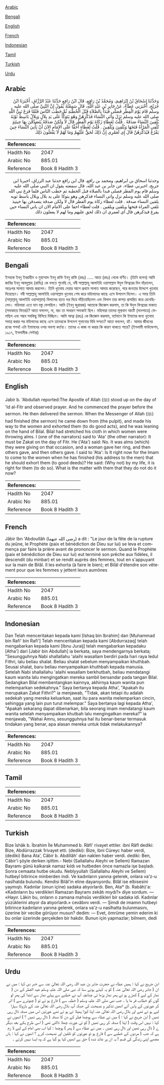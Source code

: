 [Arabic](#arabic)

[Bengali](#bengali)

[English](#english)

[French](#french)

[Indonesian](#indonesian)

[Tamil](#tamil)

[Turkish](#turkish)

[Urdu](#urdu)

## Arabic


<div dir="rtl" lang="ar" style={{fontSize:'larger',backgroundColor:'#f8f9fa',padding:20}}>
وَحَدَّثَنَا إِسْحَاقُ بْنُ إِبْرَاهِيمَ، وَمُحَمَّدُ بْنُ رَافِعٍ، قَالَ ابْنُ رَافِعٍ حَدَّثَنَا عَبْدُ الرَّزَّاقِ، أَخْبَرَنَا ابْنُ جُرَيْجٍ، أَخْبَرَنِي عَطَاءٌ، عَنْ جَابِرِ بْنِ عَبْدِ اللَّهِ، قَالَ سَمِعْتُهُ يَقُولُ إِنَّ النَّبِيَّ صلى الله عليه وسلم قَامَ يَوْمَ الْفِطْرِ فَصَلَّى فَبَدَأَ بِالصَّلاَةِ قَبْلَ الْخُطْبَةِ ثُمَّ خَطَبَ النَّاسَ فَلَمَّا فَرَغَ نَبِيُّ اللَّهِ صلى الله عليه وسلم نَزَلَ وَأَتَى النِّسَاءَ فَذَكَّرَهُنَّ وَهُوَ يَتَوَكَّأُ عَلَى يَدِ بِلاَلٍ وَبِلاَلٌ بَاسِطٌ ثَوْبَهُ يُلْقِينَ النِّسَاءُ صَدَقَةً ‏.‏ قُلْتُ لِعَطَاءٍ زَكَاةَ يَوْمِ الْفِطْرِ قَالَ لاَ وَلَكِنْ صَدَقَةً يَتَصَدَّقْنَ بِهَا حِينَئِذٍ تُلْقِي الْمَرْأَةُ فَتَخَهَا وَيُلْقِينَ وَيُلْقِينَ ‏.‏ قُلْتُ لِعَطَاءٍ أَحَقًّا عَلَى الإِمَامِ الآنَ أَنْ يَأْتِيَ النِّسَاءَ حِينَ يَفْرُغُ فَيُذَكِّرَهُنَّ قَالَ إِي لَعَمْرِي إِنَّ ذَلِكَ لَحَقٌّ عَلَيْهِمْ وَمَا لَهُمْ لاَ يَفْعَلُونَ ذَلِكَ
</div>
<div style={{backgroundColor:'#f8f9fa',padding:20, marginBottom: 10}}><table> <thead> <tr> <th>References:</th> <th></th> </tr> </thead> <tbody><tr><td>Hadith No</td><td>2047</td></tr><tr><td>Arabic No</td><td>885.01</td></tr><tr><td>Reference</td><td>Book 8 Hadith 3</td></tr></tbody></table></div>


<div dir="rtl" lang="ar" style={{fontSize:'larger',backgroundColor:'#f8f9fa',padding:20}}>
وحدثنا اسحاق بن ابراهيم، ومحمد بن رافع، قال ابن رافع حدثنا عبد الرزاق، اخبرنا ابن جريج، اخبرني عطاء، عن جابر بن عبد الله، قال سمعته يقول ان النبي صلى الله عليه وسلم قام يوم الفطر فصلى فبدا بالصلاة قبل الخطبة ثم خطب الناس فلما فرغ نبي الله صلى الله عليه وسلم نزل واتى النساء فذكرهن وهو يتوكا على يد بلال وبلال باسط ثوبه يلقين النساء صدقة . قلت لعطاء زكاة يوم الفطر قال لا ولكن صدقة يتصدقن بها حينيذ تلقي المراة فتخها ويلقين ويلقين . قلت لعطاء احقا على الامام الان ان ياتي النساء حين يفرغ فيذكرهن قال اي لعمري ان ذلك لحق عليهم وما لهم لا يفعلون ذلك
</div>
<div style={{backgroundColor:'#f8f9fa',padding:20, marginBottom: 10}}><table> <thead> <tr> <th>References:</th> <th></th> </tr> </thead> <tbody><tr><td>Hadith No</td><td>2047</td></tr><tr><td>Arabic No</td><td>885.01</td></tr><tr><td>Reference</td><td>Book 8 Hadith 3</td></tr></tbody></table></div>

## Bengali


<div dir="ltr" lang="bn" style={{fontSize:'larger',backgroundColor:'#f8f9fa',padding:20}}>
ইসহাক ইবনু ইবরাহীম ও মুহাম্মাদ ইবনু রাফি ইবনু রাফি (রহঃ) ..... আতা (রহঃ) থেকে বর্ণিত। (তিনি বলেন) আমি জাবির ইবনু আবদুল্লাহ (রাযিঃ) কে বলতে শুনেছি যে, নবী সাল্লাল্লাহু আলাইহি ওয়াসাল্লাম ঈদুল ফিত্বরের দিন দাঁড়ালেন, অতঃপর সালাত আদায় করলেন। তিনি খুতবাহ দেয়ার আগে প্রথমে সালাত আদায় করেছেন, পরে জনতার উদ্দেশে খুতবাহ দিয়েছেন। নবী সাল্লাল্লাহু আলাইহি ওয়াসাল্লাম খুতবাহ শেষ করে মহিলাদের কাছে এসে উপদেশ দিলেন। এ সময় তিনি (সাল্লাল্লাহু আলাইহি ওয়াসাল্লাম) বিলালের হাতে ভর দিয়ে দাঁড়িয়েছিলেন এবং বিলাল তার কাপড় প্রসারিত করে রেখেছিলেন। মহিলারা এতে দান বস্তু ফেলছিল। আমি (ইবনু জুরায়জ) আতাকে জিজ্ঞেস করলাম, তা কি ঈদুল ফিত্বরের যাকাত (সদাকায়ে ফিতর)? আতা বললেন, না, বরং তা সাধারণ সদাকাই ছিল। মহিলারা তাদের মূল্যবান আংটি (দানপাত্রে) ফেলছিল এবং সম্ভব সবকিছু বিলিয়ে দিচ্ছিল। আমি আত্বা (রহঃ) কে জিজ্ঞেস করলাম, বর্তমানে কি ইমামের জন্য খুতবাহ সমাপ্ত করার পর মহিলাদের কাছে এসে তাদেরকে উপদেশ শুনানোর বিধি সম্মত? আতা বললেন, হ্যাঁ। আমার জীবনের রবের শপথ! এটা ইমামদের ওপর অবশ্য কর্তব্য। তাদের এ কাজ না করার কি কারণ থাকতে পারে? (ইসলামী ফাউন্ডেশন, ১৯১৭, ইসলামীক সেন্টার)
</div>
<div style={{backgroundColor:'#f8f9fa',padding:20, marginBottom: 10}}><table> <thead> <tr> <th>References:</th> <th></th> </tr> </thead> <tbody><tr><td>Hadith No</td><td>2047</td></tr><tr><td>Arabic No</td><td>885.01</td></tr><tr><td>Reference</td><td>Book 8 Hadith 3</td></tr></tbody></table></div>

## English


<div dir="ltr" lang="en" style={{fontSize:'larger',backgroundColor:'#f8f9fa',padding:20}}>
Jabir b. 'Abdullah reported:The Apostle of Allah (ﷺ) stood up on the day of 'Id al-Fitr and observed prayer. And he commenced the prayer before the sermon. He then delivered the sermon. When the Messenger of Allah (ﷺ) had finished (the sermon) he came down from (the pulpit), and made his way to the women and exhorted them (to do good acts), and he was leaning on the hand of Bilal. Bilal had stretched his cloth in which women were throwing alms. I (one of the narrators) said to 'Ata' (the other narrator): It must be Zakat on the day of Fitr. He ('Ata') said: No. It was alms (which) they were giving on that occasion, and a woman gave her ring, and then others gave, and then others gave. I said to 'Ata': Is It right now for the Imam to come to the women when he has finished (his address to the men) that he should exhort them (to good deeds)? He said: (Why not) by my life, it is right for them (to do so). What is the matter with them that they do not do it now?
</div>
<div style={{backgroundColor:'#f8f9fa',padding:20, marginBottom: 10}}><table> <thead> <tr> <th>References:</th> <th></th> </tr> </thead> <tbody><tr><td>Hadith No</td><td>2047</td></tr><tr><td>Arabic No</td><td>885.01</td></tr><tr><td>Reference</td><td>Book 8 Hadith 3</td></tr></tbody></table></div>

## French


<div dir="ltr" lang="fr" style={{fontSize:'larger',backgroundColor:'#f8f9fa',padding:20}}>
Jâbir Ibn 'Abdoullâh (رضي الله عنهما) a dit : "Le jour de la fête de la rupture du jeûne, le Prophète (paix et bénédiction de Dieu sur lui) se leva et commença par faire la prière avant de prononcer le sermon. Quand le Prophète (paix et bénédiction de Dieu sur lui) eut terminé son prêche aux fidèles, il descendit (du minbar) et se rendit auprès des femmes, tout en s'appuyant sur la main de Bilâl. Il les exhorta (à faire le bien); et Bilâl d'étendre son vêtement pour que les femmes y jettent leurs aumônes
</div>
<div style={{backgroundColor:'#f8f9fa',padding:20, marginBottom: 10}}><table> <thead> <tr> <th>References:</th> <th></th> </tr> </thead> <tbody><tr><td>Hadith No</td><td>2047</td></tr><tr><td>Arabic No</td><td>885.01</td></tr><tr><td>Reference</td><td>Book 8 Hadith 3</td></tr></tbody></table></div>

## Indonesian


<div dir="ltr" lang="id" style={{fontSize:'larger',backgroundColor:'#f8f9fa',padding:20}}>
Dan Telah menceritakan kepada kami [Ishaq bin Ibrahim] dan [Muhammad bin Rafi' bin Rafi'] Telah menceritakan kepada kami [Abdurrazaq] telah mengabarkan kepada kami [Ibnu Juraij] telah mengabarkan kepadaku [Atha'] dari [Jabir bin Abdullah] ia berkata, saya mendengarnya berkata; "Sesungguhnya Nabi shallallahu 'alaihi wasallam berdiri pada hari raya Iedul Fithri, lalu beliau shalat. Beliau shalat sebelum menyampaikan khuthbah. Seusai shalat, baru beliau menyampaikan khuthbah kepada manusia. Setelah Nabi shallallahu 'alaihi wasallam berkhutbah, beliau mendatangi kaum wanita lalu mengingatkan mereka sambil bersandar pada tangan Bilal. Sedangkan Bilal membentangkan kainnya, akhirnya kaum wanita pun melemparkan sedekahnya." Saya bertanya kepada Atha', "Apakah itu merupakan Zakat Fithri?" ia menjawab, "Tidak, akan tetapi itu adalah sedekah yang mereka keluarkan, saat itu para wanita melemparkan cincin, sehingga yang lain pun turut melempar." Saya bertanya lagi kepada Atha', "Apakah sekarang dapat dibenarkan, bila seorang imam mendatangi kaum wanita setelah menyampaikan khutbah lalu mengingatkan mereka?" ia menjawab, "Wahai Amru, sesungguhnya hal itu benar-benar termasuk tindakan yang benar, apa alasan mereka untuk tidak melakukannya?
</div>
<div style={{backgroundColor:'#f8f9fa',padding:20, marginBottom: 10}}><table> <thead> <tr> <th>References:</th> <th></th> </tr> </thead> <tbody><tr><td>Hadith No</td><td>2047</td></tr><tr><td>Arabic No</td><td>885.01</td></tr><tr><td>Reference</td><td>Book 8 Hadith 3</td></tr></tbody></table></div>

## Tamil


<div dir="ltr" lang="ta" style={{fontSize:'larger',backgroundColor:'#f8f9fa',padding:20}}>

</div>
<div style={{backgroundColor:'#f8f9fa',padding:20, marginBottom: 10}}><table> <thead> <tr> <th>References:</th> <th></th> </tr> </thead> <tbody><tr><td>Hadith No</td><td>2047</td></tr><tr><td>Arabic No</td><td>885.01</td></tr><tr><td>Reference</td><td>Book 8 Hadith 3</td></tr></tbody></table></div>

## Turkish


<div dir="ltr" lang="tr" style={{fontSize:'larger',backgroundColor:'#f8f9fa',padding:20}}>
Bize îshâk b. İbrahim İle Muhammed b. Râfi' rivayet ettiler. ibni Râfl dediki: Bize, Abdürrazzak 1rivayet etti. (dediki): Bize, ibni Cüreyc haber verdi, (dediki) Bana Ata', Câbir b. Abdillâh' dan naklen haber verdi. dediki: Ben, Câbir'i şöyle derken işittim.- Nebi (Sallallahu Aleyhi ve Sellem) Ramazan Bayramı günü kalkarak namaz kıldı ve hutbeden önce namazla işe başladı. Sonra cemaata hutbe okudu. Neblyyullah (Sallallahu Aleyhi ve Sellem) hutbeyî bitirince minberden indi. Ve kadınların yanına gelerek, onlara va'z-u nasîhatda bulundu. Kendisi Bilâl'in eline dayanıyordu. Bilâl ise elbisesini yaymıştı. Kadınlar (onun içine) sadaka atıyorlardı. Ben, Ata* (b. Rabâh)'a: «Kadınların bu verdikleri Ramazan Bayramı zekâtı mıydı?» diye sordum. — «Hayır. Lâkin bu, onların o zamana mahsûs verdikleri bir sadaka idi. Kadınlar yüzüklerini atıyor da atıyorlardı.» cevâbını verdi. — Şimdi de imamın hutbeyi bitirince kadınların yanına gelerek, onlara va'z-u nasîhatta bulunmasını, üzerine bir vecibe görüyor musun? dedim: — Evet, ömrüme yemin ederim ki bu onlar üzerinde gerçekden bir hakdır. Bunun için yapmazlar; bilmem, dedi
</div>
<div style={{backgroundColor:'#f8f9fa',padding:20, marginBottom: 10}}><table> <thead> <tr> <th>References:</th> <th></th> </tr> </thead> <tbody><tr><td>Hadith No</td><td>2047</td></tr><tr><td>Arabic No</td><td>885.01</td></tr><tr><td>Reference</td><td>Book 8 Hadith 3</td></tr></tbody></table></div>

## Urdu


<div dir="rtl" lang="ur" style={{fontSize:'larger',backgroundColor:'#f8f9fa',padding:20}}>
ابن جریج نے کہا : ہمیں عطاء نے حجرت جابر بن عبد اللہ رضی اللہ تعالیٰ عنہ سے خبر دی کہا : میں نے ان ( جابر رضی اللہ تعالیٰ عنہ ) کو یہ کہتے ہوئے سنا کہ نبی صلی اللہ علیہ وسلم عید الفطر کے دن ( نماز کے لیے ) کھڑے ہو ئے پھر نماز پڑھا ئی چنانچہ آپ نے خطبے سے پہلے نماز سے ابتدا کی پھر لو گوں کو خطاب فر ما یا ۔ جب نبی صلی اللہ علیہ وسلم ( خطبہ سے ) فارغ ہو ئے تو ( چبوترے سے ) اتر کر عورتوں کے پاس آئے انھیں تذکیر و نصیحت کی جبکہ آپ بلال رضی اللہ تعالیٰ عنہ کے بازوکا سہارا لیے ہو ئے تھے اور بلال رضی اللہ تعالیٰ عنہ اپنا کپڑا پھیلا ئے ہو ئے تھے عورتیں اس میں صدقہ ڈال رہی تھیں ( ابن جریج نے کہا : ) میں نے عطاء سے پوچھا فطر کے دن کا صدقہ ( ڈال رہی تھیں ؟ ) انھوں نے کہا : نہیں اس وقت ( اپنا ) صدقہ کر رہی تھیں ( کو ئی عورت چھلا ڈالتی تھی ( اسی طرح یکے بعد دیگر ے ( ڈال رہی تھیں اور ڈال رہی تھیں ۔ میں نے عطاء سے ( پھر ) پوچھا : کیا اب بھی امام کے لیے لا زم ہے کہ جب ( مردوں کے خطبے سے ) فارغ ہو تو عورتوں کو تلقین اور نصیحت کرے ؟ انھوں نے کہا : ہاں مجھے اپنی زندگی کی قسم ! یہ ان پر عائد شدہ ) حق ہے انھیں کیا ہو گیا ہے کہ وہ ایسا نہیں کرتے ۔
</div>
<div style={{backgroundColor:'#f8f9fa',padding:20, marginBottom: 10}}><table> <thead> <tr> <th>References:</th> <th></th> </tr> </thead> <tbody><tr><td>Hadith No</td><td>2047</td></tr><tr><td>Arabic No</td><td>885.01</td></tr><tr><td>Reference</td><td>Book 8 Hadith 3</td></tr></tbody></table></div>